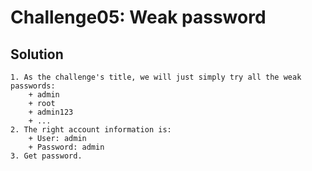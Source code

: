 # Challenge05: Weak password

## Solution

    1. As the challenge's title, we will just simply try all the weak passwords:
        + admin
        + root
        + admin123
        + ...
    2. The right account information is:
        + User: admin
        + Password: admin
    3. Get password.

